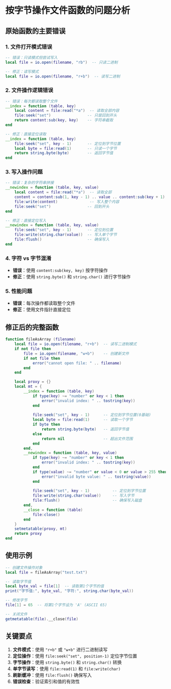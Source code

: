 # 按字节操作文件函数的问题分析

## 原始函数的主要错误

### 1. 文件打开模式错误
```lua
-- 错误：只读模式但尝试写入
local file = io.open(filename, "rb")  -- 只读二进制

-- 修正：读写模式
local file = io.open(filename, "r+b")  -- 读写二进制
```

### 2. 文件操作逻辑错误
```lua
-- 错误：每次都读取整个文件
__index = function (table, key)
    local content = file:read("*a")  -- 读取全部内容
    file:seek("set")                -- 只是回到开头
    return content:sub(key, key)    -- 字符串截取
end

-- 修正：直接定位读取
__index = function (table, key)
    file:seek("set", key - 1)       -- 定位到字节位置
    local byte = file:read(1)       -- 只读一个字节
    return string.byte(byte)        -- 返回字节值
end
```

### 3. 写入操作问题
```lua
-- 错误：复杂的字符串拼接
__newindex = function (table, key, value)
    local content = file:read("*a")  -- 读取全部
    content = content:sub(1, key - 1) .. value .. content:sub(key + 1)
    file:write(content)              -- 写入整个内容
    file:seek("set")                -- 回到开头
end

-- 修正：直接定位写入
__newindex = function (table, key, value)
    file:seek("set", key - 1)       -- 定位到位置
    file:write(string.char(value))  -- 写入单个字节
    file:flush()                    -- 确保写入
end
```

### 4. 字符 vs 字节混淆
- **错误**：使用 `content:sub(key, key)` 按字符操作
- **修正**：使用 `string.byte()` 和 `string.char()` 进行字节操作

### 5. 性能问题
- **错误**：每次操作都读取整个文件
- **修正**：使用文件指针直接定位

## 修正后的完整函数

```lua
function fileAsArray (filename)
    local file = io.open(filename, "r+b")  -- 读写二进制模式
    if not file then
        file = io.open(filename, "w+b")    -- 创建新文件
        if not file then
            error("cannot open file: " .. filename)
        end
    end

    local proxy = {}
    local mt = {
        __index = function (table, key)
            if type(key) ~= "number" or key < 1 then
                error("invalid index: " .. tostring(key))
            end
            
            file:seek("set", key - 1)      -- 定位到字节位置(0基础)
            local byte = file:read(1)      -- 读取一个字节
            if byte then
                return string.byte(byte)   -- 返回字节值
            else
                return nil                 -- 超出文件范围
            end
        end,
        __newindex = function (table, key, value)
            if type(key) ~= "number" or key < 1 then
                error("invalid index: " .. tostring(key))
            end
            if type(value) ~= "number" or value < 0 or value > 255 then
                error("invalid byte value: " .. tostring(value))
            end
            
            file:seek("set", key - 1)          -- 定位到字节位置
            file:write(string.char(value))     -- 写入字节
            file:flush()                       -- 确保写入磁盘
        end,
        __close = function (table)
            file:close()
        end
    }
    setmetatable(proxy, mt)
    return proxy
end
```

## 使用示例

```lua
-- 创建文件操作对象
local file = fileAsArray("test.txt")

-- 读取字节值
local byte_val = file[1]  -- 读取第1个字节的值
print("字节值:", byte_val, "字符:", string.char(byte_val))

-- 修改字节
file[1] = 65  -- 将第1个字节设为 'A' (ASCII 65)

-- 关闭文件
getmetatable(file).__close(file)
```

## 关键要点

1. **文件模式**：使用 `"r+b"` 或 `"w+b"` 进行二进制读写
2. **定位操作**：使用 `file:seek("set", position-1)` 定位字节位置
3. **字节操作**：使用 `string.byte()` 和 `string.char()` 转换
4. **单字节读写**：使用 `file:read(1)` 和 `file:write(char)`
5. **刷新缓冲**：使用 `file:flush()` 确保写入
6. **错误检查**：验证索引和值的有效性 